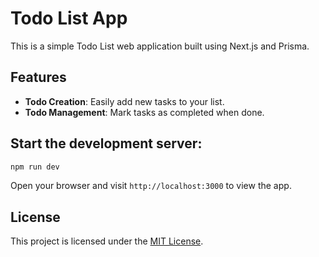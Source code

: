 # Todo List App

This is a simple Todo List web application built using Next.js and Prisma.

## Features

- **Todo Creation**: Easily add new tasks to your list.
- **Todo Management**: Mark tasks as completed when done.

## Start the development server:
```bash
npm run dev
```
Open your browser and visit `http://localhost:3000` to view the app.

## License

This project is licensed under the [MIT License](LICENSE).
